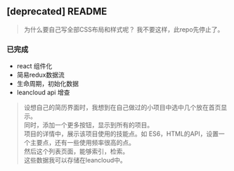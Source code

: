 ## [deprecated] README 

> 为什么要自己写全部CSS布局和样式呢？  我不要这样，此repo先停止了。


### 已完成  

- react 组件化
- 简易redux数据流
- 生命周期，初始化数据
- leancloud api 增查


> 设想自己的简历界面时，我想到在自己做过的小项目中选中几个放在首页显示。  
同时，添加一个更多按钮，显示到所有的项目。  
项目的详情中，展示该项目使用的技能点。如 ES6，HTML的API，设置一个主要点，还有一些使用频率很高的点。  
然后这个列表页面，能够索引，检索。  
这些数据我可以存储在leancloud中。  


